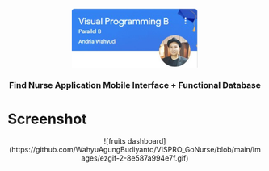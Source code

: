 
<p align="center"><img src="https://raw.githubusercontent.com/WahyuAgungBudiyanto/VISPRO_PhonebookDatabase/main/CRUD%20AGUNG/Annotation%202021-10-15%20175212.jpg" width=250></p>

<h3 align="center">
Find Nurse Application Mobile Interface + Functional Database</h3>


# Screenshot
<center>
![fruits dashboard](https://github.com/WahyuAgungBudiyanto/VISPRO_GoNurse/blob/main/Images/ezgif-2-8e587a994e7f.gif)
</center>

